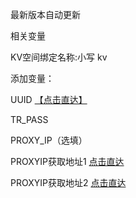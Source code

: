 最新版本自动更新

相关变量

KV空间绑定名称:小写 kv

添加变量：

UUID  [【点击直达】](https://1024tools.com/uuid/)

TR_PASS

PROXY_IP（选填）


PROXYIP获取地址1 [点击直达](https://www.nslookup.io/domains/cdn-all.xn--b6gac.eu.org/dns-records/)


PROXYIP获取地址2 [点击直达](https://www.nslookup.io/domains/cdn-all.xn--b6gac.eu.org/dns-records/)
